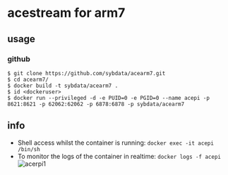# acestream for arm7

## usage

### github

```
$ git clone https://github.com/sybdata/acearm7.git
$ cd acearm7/
$ docker build -t sybdata/acearm7 .
$ id <dockeruser>
$ docker run --privileged -d -e PUID=0 -e PGID=0 --name acepi -p 8621:8621 -p 62062:62062 -p 6878:6878 -p sybdata/acearm7
```
## info

* Shell access whilst the container is running: `docker exec -it acepi /bin/sh`
* To monitor the logs of the container in realtime: `docker logs -f acepi`
![acerpi1](https://user-images.githubusercontent.com/24189833/38751877-af842fd8-3f59-11e8-8b9b-4977cb406975.png)
